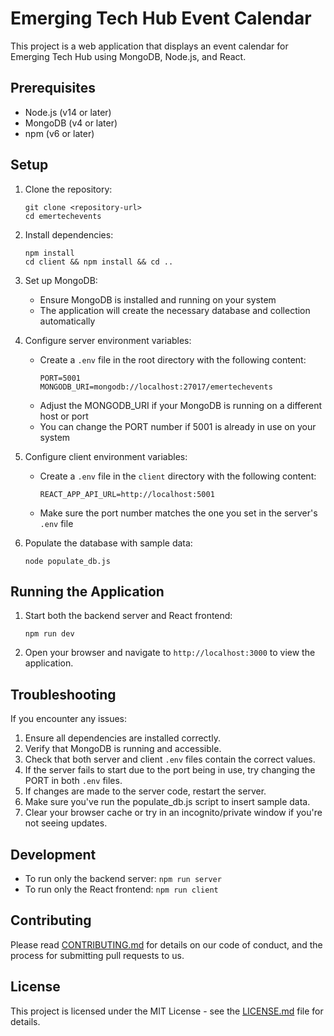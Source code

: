 # Emerging Tech Hub Event Calendar

This project is a web application that displays an event calendar for Emerging Tech Hub using MongoDB, Node.js, and React.

## Prerequisites

- Node.js (v14 or later)
- MongoDB (v4 or later)
- npm (v6 or later)

## Setup

1. Clone the repository:
   ```
   git clone <repository-url>
   cd emertechevents
   ```

2. Install dependencies:
   ```
   npm install
   cd client && npm install && cd ..
   ```

3. Set up MongoDB:
   - Ensure MongoDB is installed and running on your system
   - The application will create the necessary database and collection automatically

4. Configure server environment variables:
   - Create a `.env` file in the root directory with the following content:
     ```
     PORT=5001
     MONGODB_URI=mongodb://localhost:27017/emertechevents
     ```
   - Adjust the MONGODB_URI if your MongoDB is running on a different host or port
   - You can change the PORT number if 5001 is already in use on your system

5. Configure client environment variables:
   - Create a `.env` file in the `client` directory with the following content:
     ```
     REACT_APP_API_URL=http://localhost:5001
     ```
   - Make sure the port number matches the one you set in the server's `.env` file

6. Populate the database with sample data:
   ```
   node populate_db.js
   ```

## Running the Application

1. Start both the backend server and React frontend:
   ```
   npm run dev
   ```

2. Open your browser and navigate to `http://localhost:3000` to view the application.

## Troubleshooting

If you encounter any issues:

1. Ensure all dependencies are installed correctly.
2. Verify that MongoDB is running and accessible.
3. Check that both server and client `.env` files contain the correct values.
4. If the server fails to start due to the port being in use, try changing the PORT in both `.env` files.
5. If changes are made to the server code, restart the server.
6. Make sure you've run the populate_db.js script to insert sample data.
7. Clear your browser cache or try in an incognito/private window if you're not seeing updates.

## Development

- To run only the backend server: `npm run server`
- To run only the React frontend: `npm run client`

## Contributing

Please read [CONTRIBUTING.md](CONTRIBUTING.md) for details on our code of conduct, and the process for submitting pull requests to us.

## License

This project is licensed under the MIT License - see the [LICENSE.md](LICENSE.md) file for details.